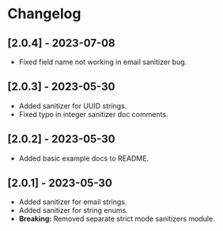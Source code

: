 # Changelog

## [2.0.4] - 2023-07-08
- Fixed field name not working in email sanitizer bug.

## [2.0.3] - 2023-05-30
- Added sanitizer for UUID strings.
- Fixed typo in integer sanitizer doc comments.

## [2.0.2] - 2023-05-30
- Added basic example docs to README.

## [2.0.1] - 2023-05-30
- Added sanitizer for email strings.
- Added sanitizer for string enums.
- **Breaking:** Removed separate strict mode sanitizers module.

